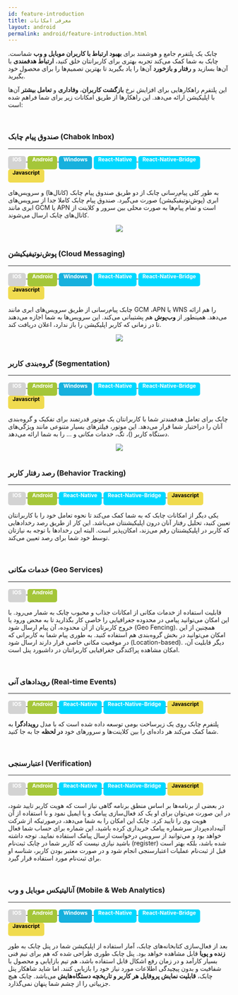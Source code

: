 ```yaml
---
id: feature-introduction
title: معرفی امکانات
layout: android
permalink: android/feature-introduction.html
---
```


چابک یک پلتفرم جامع و هوشمند برای **بهبود ارتباط با کاربران موبایل و وب** شماست. چابک به شما کمک می‌کند تجربه بهتری برای کاربرانتان خلق کنید، **ارتباط هدفمندی** با آن‌ها بسازید و **رفتار و بازخورد** آن‌ها را یاد بگیرید تا بهترین تصمیم‌ها را برای محصول خود بگیرید.

این پلتفرم راهکارهایی برای افزایش نرخ **بازگشت کاربران**، **وفاداری** و **تعامل بیشتر** آن‌ها با اپلیکیشن ارائه می‌دهد. این راهکارها از طریق امکانات زیر برای شما فراهم شده است:

<Br>

### صندوق پیام چابک (Chabok Inbox)
---
<a href="/ios/chabok-messaging.html"> <span style="background-color: #d3d3d3; height: 30px; color: #fff; display: inline-block; padding: 0px 10px 0px 10px; font-weight: bold; font-size:12px; border-radius: 5px;">IOS</span>
</a> <a href="/android/chabok-messaging.html"> <span style="background-color: #a4c639; height: 30px; color: #fff; display: inline-block; padding: 0px 10px 0px 10px; font-weight: bold; font-size:12px; border-radius: 5px;">Android</span>
<a hrf="/ios/chabok-messaging.html"> <span style="background-color: #16B0DD; height: 30px; color: #fff; display: inline-block; padding: 0px 10px 0px 10px; font-weight: bold; font-size:12px; border-radius: 5px;">Windows</span>
<a href="/react-native/chabok-messaging.html"> <span style="background-color: #00d8ff; height: 30px; color: #fff; display: inline-block; padding: 0px 10px 0px 10px; font-weight: bold; font-size:12px; border-radius: 5px;">React-Native</span>
<a href="/react-native-bridge/chabok-messaging.html"> <span style="background-color: #00d8ff; height: 30px; color: #fff; display: inline-block; padding: 0px 10px 0px 10px; font-weight: bold; font-size:12px; border-radius: 5px;">React-Native-Bridge</span>
<a href="/javascript/chabok-messaging.html"> <span style="background-color: #f0db4f; height: 30px; color: #000000; display: inline-block; padding: 0px 10px 0px 10px; font-weight: bold; font-size:12px; border-radius: 5px;">Javascript</span>
<a>

به طور کلی پیام‌رسانی چابک از دو طریق صندوق پیام چابک (کانال‌ها) و سرویس‌های ابری (پوش‌نوتیفیکیشن) صورت می‌گیرد. صندوق پیام چابک کاملا جدا از سرویس‌های ابری مانند GCM یا APN است و تمام پیام‌ها به صورت محلی بین سرور و کلاینت از کانال‌های چابک ارسال می‌شوند. 
<div style="text-align: center;"><img src="https://svgshare.com/i/7xC.svg" /></div> 

<Br>

### پوش‌نوتیفیکیشن (Cloud Messaging)
---
<a href="/ios/push-notification.html"> <span style="background-color: #d3d3d3; height: 30px; color: #fff; display: inline-block; padding: 0px 10px 0px 10px; font-weight: bold; font-size:12px; border-radius: 5px;">IOS</span>
</a> <a href="/android/push-notification.html"> <span style="background-color: #a4c639; height: 30px; color: #fff; display: inline-block; padding: 0px 10px 0px 10px; font-weight: bold; font-size:12px; border-radius: 5px;">Android</span>
<a hrf="/ios/push-notification.html"> <span style="background-color: #16B0DD; height: 30px; color: #fff; display: inline-block; padding: 0px 10px 0px 10px; font-weight: bold; font-size:12px; border-radius: 5px;">Windows</span>
<a href="/react-native/push-notification.html"> <span style="background-color: #00d8ff; height: 30px; color: #fff; display: inline-block; padding: 0px 10px 0px 10px; font-weight: bold; font-size:12px; border-radius: 5px;">React-Native</span>
<a href="/react-native-bridge/push-notification.html"> <span style="background-color: #00d8ff; height: 30px; color: #fff; display: inline-block; padding: 0px 10px 0px 10px; font-weight: bold; font-size:12px; border-radius: 5px;">React-Native-Bridge</span>
<a href="/javascript/push-notification.html"> <span style="background-color: #f0db4f; height: 30px; color: #000000; display: inline-block; padding: 0px 10px 0px 10px; font-weight: bold; font-size:12px; border-radius: 5px;">Javascript</span>
<a>

چابک پیام‌رسانی از طریق سرویس‌های ابری مانند GCM ،APN یا WNS را هم ارائه می‌دهد. همینطور از **وب‌پوش** هم پشتیبانی می‌کند. این سرویس‌ها به شما اجازه‌ می‌دهند تا در زمانی که کاربر اپلیکیشن را باز ندارد، اعلان دریافت کند. 
<div style="text-align: center;"><img src="http://uupload.ir/files/qxf_disactive1.1281e083.png
" /></div>

<Br>

### گروه‌بندی کاربر (Segmentation)
---
<a href="/ios/user-management.html"> <span style="background-color: #d3d3d3; height: 30px; color: #fff; display: inline-block; padding: 0px 10px 0px 10px; font-weight: bold; font-size:12px; border-radius: 5px;">IOS</span>
</a> <a href="/android/user-management.html"> <span style="background-color: #a4c639; height: 30px; color: #fff; display: inline-block; padding: 0px 10px 0px 10px; font-weight: bold; font-size:12px; border-radius: 5px;">Android</span>
<a hrf="/ios/push-notification.html"> <span style="background-color: #16B0DD; height: 30px; color: #fff; display: inline-block; padding: 0px 10px 0px 10px; font-weight: bold; font-size:12px; border-radius: 5px;">Windows</span>
<a href="/react-native/user-management.html"> <span style="background-color: #00d8ff; height: 30px; color: #fff; display: inline-block; padding: 0px 10px 0px 10px; font-weight: bold; font-size:12px; border-radius: 5px;">React-Native</span>
<a href="/react-native-bridge/user-management.html"> <span style="background-color: #00d8ff; height: 30px; color: #fff; display: inline-block; padding: 0px 10px 0px 10px; font-weight: bold; font-size:12px; border-radius: 5px;">React-Native-Bridge</span>
<a href="/javascript/user-management.html"> <span style="background-color: #f0db4f; height: 30px; color: #000000; display: inline-block; padding: 0px 10px 0px 10px; font-weight: bold; font-size:12px; border-radius: 5px;">Javascript</span>
<a>

چابک برای تعامل هدفمندتر شما با کاربرانتان یک موتور قدرتمند برای تفکیک و گروه‌بندی آنان را دراختیار شما قرار می‌دهد. این موتور، فیلترهای بسیار متنوعی مانند ویژگی‌های دستگاه کاربر‌ ()، تگ، خدمات مکانی و ... را به شما ارائه می‌دهد. 
<div style="text-align: center;"><img src="http://uupload.ir/files/uas_disactive2.png
" /></div>

<Br>

### رصد رفتار کاربر (Behavior Tracking)
---
<a href="/ios/behavior-tracking.html"> <span style="background-color: #d3d3d3; height: 30px; color: #fff; display: inline-block; padding: 0px 10px 0px 10px; font-weight: bold; font-size:12px; border-radius: 5px;">IOS</span>
</a> <a href="/android/behavior-tracking.html"> <span style="background-color: #a4c639; height: 30px; color: #fff; display: inline-block; padding: 0px 10px 0px 10px; font-weight: bold; font-size:12px; border-radius: 5px;">Android</span>
<a href="/react-native/behavior-tracking.html"> <span style="background-color: #00d8ff; height: 30px; color: #fff; display: inline-block; padding: 0px 10px 0px 10px; font-weight: bold; font-size:12px; border-radius: 5px;">React-Native</span>
<a href="/react-native-bridge/behavior-tracking.html"> <span style="background-color: #00d8ff; height: 30px; color: #fff; display: inline-block; padding: 0px 10px 0px 10px; font-weight: bold; font-size:12px; border-radius: 5px;">React-Native-Bridge</span>
<a href="/javascript/behavior-tracking.html"> <span style="background-color: #f0db4f; height: 30px; color: #000000; display: inline-block; padding: 0px 10px 0px 10px; font-weight: bold; font-size:12px; border-radius: 5px;">Javascript</span>
<a>

یکی دیگر از امکانات چابک که به شما کمک می‌کند تا نحوه تعامل خود را با کاربرانتان تعیین کنید، تحلیل رفتار آنان درون اپلیکیشنتان می‌باشد. این کار از طریق رصد رخدادهایی که کاربر در اپلیکیشنتان رقم می‌زند، امکان‌پذیر است. البته این رخدادها با توجه به نیازتان توسط خود شما برای رصد تعیین می‌کند. 

<Br>

### خدمات مکانی (Geo Services)
---
<a href="/ios/location-tracking.html"> <span style="background-color: #d3d3d3; height: 30px; color: #fff; display: inline-block; padding: 0px 10px 0px 10px; font-weight: bold; font-size:12px; border-radius: 5px;">IOS</span>
</a> <a href="/android/location-tracking.html"> <span style="background-color: #a4c639; height: 30px; color: #fff; display: inline-block; padding: 0px 10px 0px 10px; font-weight: bold; font-size:12px; border-radius: 5px;">Android</span>
<a>

قابلیت استفاده از خدمات مکانی از امکانات جذاب و محبوب چابک به شمار می‌رود. با این امکان می‌توانید پیامی در محدوده جغرافیایی را خاصی کار بگذارید تا به محض ورود یا خروج کاربرتان از آن محدوده، آن پیام ارسال شود (Geo Fencing). همچنین از این امکان می‌توانید در بخش گروه‌بندی هم استفاده کنید. به طوری پیام شما به کاربرانی که در موقعیت مکانی خاصی قرار دارند ارسال شود (Location-based). دیگر قابلیت آن، امکان مشاهده پراکندگی جغرافیایی کاربرانتان در داشبورد پنل است.

<Br>

### رویدادهای آنی (Real-time Events)
---
<a href="/ios/event-handling.html"> <span style="background-color: #d3d3d3; height: 30px; color: #fff; display: inline-block; padding: 0px 10px 0px 10px; font-weight: bold; font-size:12px; border-radius: 5px;">IOS</span>
</a> <a href="/android/event-handling.html"> <span style="background-color: #a4c639; height: 30px; color: #fff; display: inline-block; padding: 0px 10px 0px 10px; font-weight: bold; font-size:12px; border-radius: 5px;">Android</span>
<a href="/react-native/event-handling.html"> <span style="background-color: #00d8ff; height: 30px; color: #fff; display: inline-block; padding: 0px 10px 0px 10px; font-weight: bold; font-size:12px; border-radius: 5px;">React-Native</span>
<a href="/react-native-bridge/event-handling.html"> <span style="background-color: #00d8ff; height: 30px; color: #fff; display: inline-block; padding: 0px 10px 0px 10px; font-weight: bold; font-size:12px; border-radius: 5px;">React-Native-Bridge</span>
<a href="/javascript/event-handling.html"> <span style="background-color: #f0db4f; height: 30px; color: #000000; display: inline-block; padding: 0px 10px 0px 10px; font-weight: bold; font-size:12px; border-radius: 5px;">Javascript</span>
<a>

پلتفرم چابک روی یک زیرساخت بومی توسعه داده شده است که با مدل **رویداد‌گرا** به شما کمک می‌کند هر داده‌ای را بین کلاینت‌ها و سرور‌های خود **در لحظه** جا‌ به‌‌ جا کنید. 

<Br>

### اعتبارسنجی (Verification)
---
<a href="/ios/verification.html"> <span style="background-color: #d3d3d3; height: 30px; color: #fff; display: inline-block; padding: 0px 10px 0px 10px; font-weight: bold; font-size:12px; border-radius: 5px;">IOS</span>
</a> <a href="/android/verification.html"> <span style="background-color: #a4c639; height: 30px; color: #fff; display: inline-block; padding: 0px 10px 0px 10px; font-weight: bold; font-size:12px; border-radius: 5px;">Android</span>
<a href="/react-native/verification.html"> <span style="background-color: #00d8ff; height: 30px; color: #fff; display: inline-block; padding: 0px 10px 0px 10px; font-weight: bold; font-size:12px; border-radius: 5px;">React-Native</span>
<a href="/react-native-bridge/verification.html"> <span style="background-color: #00d8ff; height: 30px; color: #fff; display: inline-block; padding: 0px 10px 0px 10px; font-weight: bold; font-size:12px; border-radius: 5px;">React-Native-Bridge</span>
<a href="/javascript/verification.html"> <span style="background-color: #f0db4f; height: 30px; color: #000000; display: inline-block; padding: 0px 10px 0px 10px; font-weight: bold; font-size:12px; border-radius: 5px;">Javascript</span>
<a>

در بعضی از برنامه‌ها بر اساس منطق برنامه گاهی نیاز است که هویت کاربر تایید شود، در این صورت می‌توان برای او یک کد فعال‌سازی پیامک و یا ایمیل نمود و با استفاده از آن هویت وی را تایید کرد. چابک این امکان را به شما می‌دهد، درصورتیکه از شرکت آتیه‌داده‌پرداز سرشماره پیامک خریداری کرده باشید، این شماره برای حساب شما فعال خواهد بود و می‌توانید از سرویس درخواست ارسال پیامک استفاده نمایید. توجه داشته باشید نیازی نیست که کاربر شما در چابک ثبت‌نام (register) شده باشد، بلکه بهتر است قبل از ثبت‌نام عملیات اعتبارسنجی انجام شود و در صورت معتبر بودن کاربر، شناسه او برای ثبت‌نام مورد استفاده قرار گیرد.

<Br>

### آنالیتیکس موبایل و وب (Mobile & Web Analytics)
---
<a href="/panel/dashboard.html"> <span style="background-color: #d3d3d3; height: 30px; color: #fff; display: inline-block; padding: 0px 10px 0px 10px; font-weight: bold; font-size:12px; border-radius: 5px;">IOS</span>
</a> <a href="/panel/dashboard.html"> <span style="background-color: #a4c639; height: 30px; color: #fff; display: inline-block; padding: 0px 10px 0px 10px; font-weight: bold; font-size:12px; border-radius: 5px;">Android</span>
<a href="/panel/dashboard.html"> <span style="background-color: #16B0DD; height: 30px; color: #fff; display: inline-block; padding: 0px 10px 0px 10px; font-weight: bold; font-size:12px; border-radius: 5px;">Windows</span>
<a href="/panel/dashboard.html"> <span style="background-color: #00d8ff; height: 30px; color: #fff; display: inline-block; padding: 0px 10px 0px 10px; font-weight: bold; font-size:12px; border-radius: 5px;">React-Native</span>
<a href="/panel/dashboard.html"> <span style="background-color: #00d8ff; height: 30px; color: #fff; display: inline-block; padding: 0px 10px 0px 10px; font-weight: bold; font-size:12px; border-radius: 5px;">React-Native-Bridge</span>
<a href="/panel/dashboard.html"> <span style="background-color: #f0db4f; height: 30px; color: #000000; display: inline-block; padding: 0px 10px 0px 10px; font-weight: bold; font-size:12px; border-radius: 5px;">Javascript</span>
<a>

بعد از فعال‌سازی کتابخانه‌های چابک، آمار استفاده از اپلیکیشن شما در پنل چابک به طور **زنده و پویا** قابل مشاهده خواهد بود. پنل چابک طوری طراحی شده که هم برای تیم فنی بسیار کارآمد و در زمان رفع اشکال قابل استفاده باشد، هم تیم بازایابی و محصول با شفافیت و بدون پیچیدگی اطلاعات مورد نیاز خود را بازیابی کنند. اما شاید شاهکار پنل چابک، **قابلیت نمایش پروفایل هر کاربر و تاریخچه دستگاه‌هایش** می‌باشد. چابک هیچ جزییاتی را از چشم شما پنهان نمی‌گذارد.
